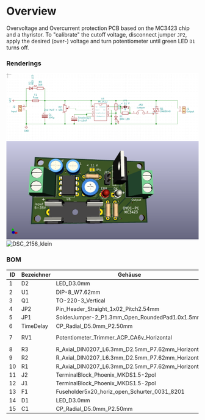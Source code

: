 # Overview
Overvoltage and Overcurrent protection PCB based on the MC3423 chip and a thyristor.
To "calibrate" the cutoff voltage, disconnect jumper `JP2`, apply the desired (over-) voltage and turn potentiometer until green LED `D1` turns off.

### Renderings

![img](render/schematic.png)
![img](render/pcb_3d_top.png)
![DSC_2156_klein](https://user-images.githubusercontent.com/7480344/123068339-16af0200-d412-11eb-970c-7a6f0466424e.jpg)



### BOM

|ID |Bezeichner|Gehäuse                                         |Stückzahl|Bezeichnung   |Anbieter und Referenz|
|---|----------|------------------------------------------------|---------|--------------|---------------------|
|1  |D2        |LED_D3.0mm                                      |1        |RED LED       |                     |
|2  |U1        |DIP-8_W7.62mm                                   |1        |MC3423        | https://www.aliexpress.com/item/32265024406.html |
|3  |Q1        |TO-220-3_Vertical                               |1        |2N6504D       | https://www.aliexpress.com/item/1005001367101161.html |
|4  |JP2       |Pin_Header_Straight_1x02_Pitch2.54mm            |1        |Jumper        |                     |
|5  |JP1       |SolderJumper-2_P1.3mm_Open_RoundedPad1.0x1.5mm  |1        |< 11 V        |                     |
|6  |TimeDelay |CP_Radial_D5.0mm_P2.50mm                        |1        |0-10nF        |                     |
|7  |RV1       |Potentiometer_Trimmer_ACP_CA6v_Horizontal       |1        |2nd Half < 10k| https://www.aliexpress.com/item/4000096355520.html |
|8  |R3        |R_Axial_DIN0207_L6.3mm_D2.5mm_P7.62mm_Horizontal|1        |3kR           |                     |
|9  |R2        |R_Axial_DIN0207_L6.3mm_D2.5mm_P7.62mm_Horizontal|1        |R             |                     |
|10 |R1        |R_Axial_DIN0207_L6.3mm_D2.5mm_P7.62mm_Horizontal|1        |1k            |                     |
|11 |J2        |TerminalBlock_Phoenix_MKDS1.5-2pol              |1        |Input         |                     |
|12 |J1        |TerminalBlock_Phoenix_MKDS1.5-2pol              |1        |Output        |                     |
|13 |F1        |Fuseholder5x20_horiz_open_Schurter_0031_8201    |1        |Fuse          | https://www.aliexpress.com/item/32749978743.html |
|14 |D1        |LED_D3.0mm                                      |1        |GRN LED       |                     |
|15 |C1        |CP_Radial_D5.0mm_P2.50mm                        |1        |300µ          |                     |

